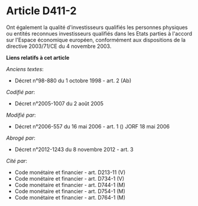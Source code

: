 # Article D411-2

Ont également la qualité d'investisseurs qualifiés les personnes physiques ou entités reconnues investisseurs qualifiés dans
les Etats parties à l'accord sur l'Espace économique européen, conformément aux dispositions de la directive 2003/71/CE du 4
novembre 2003.

**Liens relatifs à cet article**

_Anciens textes_:

  - Décret n°98-880 du 1 octobre 1998 - art. 2 (Ab)

_Codifié par_:

  - Décret n°2005-1007 du 2 août 2005

_Modifié par_:

  - Décret n°2006-557 du 16 mai 2006 - art. 1 () JORF 18 mai 2006

_Abrogé par_:

  - Décret n°2012-1243 du 8 novembre 2012 - art. 3

_Cité par_:

  - Code monétaire et financier - art. D213-11 (V)
  - Code monétaire et financier - art. D734-1 (V)
  - Code monétaire et financier - art. D744-1 (M)
  - Code monétaire et financier - art. D754-1 (M)
  - Code monétaire et financier - art. D764-1 (M)
